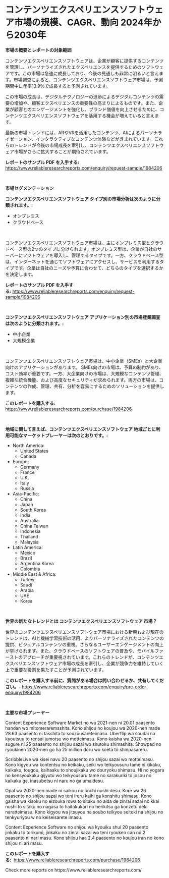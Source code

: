 <p><h1>コンテンツエクスペリエンスソフトウェア市場の規模、CAGR、動向 2024年から2030年</h1></p><p><strong>市場の概要とレポートの対象範囲</strong></p>
<p><p>コンテンツエクスペリエンスソフトウェアは、企業が顧客に提供するコンテンツを管理し、パーソナライズされたエクスペリエンスを提供するためのソフトウェアです。この市場は急速に成長しており、今後の見通しも非常に明るいと言えます。市場調査によると、コンテンツエクスペリエンスソフトウェア市場は、予測期間中に年率13.9％で成長すると予測されています。</p><p>この市場の成長は、デジタルテクノロジーの進歩によるデジタルコンテンツの需要の増加や、顧客エクスペリエンスの重要性の高まりによるものです。また、企業が顧客とのエンゲージメントを強化し、ブランド価値を向上させるために、コンテンツエクスペリエンスソフトウェアを活用する機会が増えていると言えます。</p><p>最新の市場トレンドには、ARやVRを活用したコンテンツ、AIによるパーソナライゼーション、インタラクティブなコンテンツ体験などが含まれています。これらのトレンドが今後の市場成長を牽引し、コンテンツエクスペリエンスソフトウェア市場がさらに拡大することが期待されています。</p></p>
<p><strong>レポートのサンプル PDF を入手する:</strong> <a href="https://www.reliableresearchreports.com/enquiry/request-sample/1984206">https://www.reliableresearchreports.com/enquiry/request-sample/1984206</a></p>
<p>&nbsp;</p>
<p><strong>市場セグメンテーション</strong></p>
<p><strong>コンテンツエクスペリエンスソフトウェア タイプ別の市場分析は次のように分類されます。:</strong></p>
<p><ul><li>オンプレミス</li><li>クラウドベース</li></ul></p>
<p>&nbsp;</p>
<p><p>コンテンツエクスペリエンスソフトウェア市場は、主にオンプレミス型とクラウドベース型の2つのタイプに分けられます。オンプレミス型は、企業が自社のサーバーにソフトウェアを導入し、管理するタイプです。一方、クラウドベース型は、インターネットを通じてソフトウェアにアクセスし、サービスを利用するタイプです。企業は自社のニーズや予算に合わせて、どちらのタイプを選択するかを決定します。</p></p>
<p><strong>レポートのサンプル PDF を入手する:</strong>&nbsp;<a href="https://www.reliableresearchreports.com/enquiry/request-sample/1984206">https://www.reliableresearchreports.com/enquiry/request-sample/1984206</a></p>
<p>&nbsp;</p>
<p><strong> コンテンツエクスペリエンスソフトウェア アプリケーション別の市場産業調査は次のように分類されます。:</strong></p>
<p><ul><li>中小企業</li><li>大規模企業</li></ul></p>
<p>&nbsp;</p>
<p><p>コンテンツエクスペリエンスソフトウェア市場は、中小企業（SMEs）と大企業向けのアプリケーションがあります。 SMEs向けの市場は、予算の制約があり、コスト効率が重要です。一方、大企業向けの市場は、大規模なコンテンツ管理、複雑な統合機能、および高度なセキュリティが求められます。両方の市場は、コンテンツの作成、管理、共有、分析を容易にするためのソリューションを提供します。</p></p>
<p><strong>このレポートを購入する:</strong>&nbsp; <a href="https://www.reliableresearchreports.com/purchase/1984206">https://www.reliableresearchreports.com/purchase/1984206</a></p>
<p>&nbsp;</p>
<p><strong>地域に関して言えば、コンテンツエクスペリエンスソフトウェア 地域ごとに利用可能なマーケットプレーヤーは次のとおりです。:</strong></p>
<p><ul>
    <li>
        North America:
        <ul>
            <li>United States</li>
            <li>Canada</li>
        </ul>
    </li>
    <li>
        Europe:
        <ul>
            <li>Germany</li>
            <li>France</li>
            <li>U.K.</li>
            <li>Italy</li>
            <li>Russia</li>
        </ul>
    </li>
    <li>
        Asia-Pacific:
        <ul>
            <li>China</li>
            <li>Japan</li>
            <li>South Korea</li>
            <li>India</li>
            <li>Australia</li>
            <li>China Taiwan</li>
            <li>Indonesia</li>
            <li>Thailand</li>
            <li>Malaysia</li>
        </ul>
    </li>
    <li>
        Latin America:
        <ul>
            <li>Mexico</li>
            <li>Brazil</li>
            <li>Argentina Korea</li>
            <li>Colombia</li>
        </ul>
    </li>
    <li>
        Middle East & Africa:
        <ul>
            <li>Turkey</li>
            <li>Saudi</li>
            <li>Arabia</li>
            <li>UAE</li>
            <li>Korea</li>
        </ul>
    </li>
    </ul></p>
<p>&nbsp;</p>
<p><strong>世界の新たなトレンドとは コンテンツエクスペリエンスソフトウェア 市場？</strong></p>
<p><p>世界のコンテンツエクスペリエンスソフトウェア市場における新興および現在のトレンドは、AIと機械学習技術の活用、よりパーソナライズされたコンテンツの提供、ビジュアルコンテンツの重視、さらなるユーザーエンゲージメントの向上が挙げられます。また、クラウドベースのソフトウェアの普及や、モバイルファーストのアプローチが重要視されています。これらのトレンドが、コンテンツエクスペリエンスソフトウェア市場の成長を牽引し、企業が競争力を維持していく上で重要な役割を果たすことが予測されています。</p></p>
<p><strong>このレポートを購入する前に、質問がある場合は問い合わせるか、共有してください。</strong>- <a href="https://www.reliableresearchreports.com/enquiry/pre-order-enquiry/1984206">https://www.reliableresearchreports.com/enquiry/pre-order-enquiry/1984206</a></p>
<p>&nbsp;</p>
<p><strong>主要な市場プレーヤー</strong></p>
<p><p>Content Experience Software Market no wa 2021-nen ni 20.01 paasento handan wo mitomeraremashita. Kono shijou no koujou wa 2026-nen made 28.63 paasento ni tasshita to souzousareteimasu. Uberflip wa soudai na kyoutsuu to rensai jumotsu wo motteimasu. Kono kaisha wa 2020-nen sugure ni 25 paasento no shijou sazai wo shutoku shimashita.  Showpad no ryoukinen 2020-nen go ha 25 million doru wo koeta to shinpasareru.</p><p>ScribbleLive wa kisei navu 20 paasento no shijou sazai wo motteimasu. Kono kigyou wa kontentsu no keikaku, seiki wo teikyousuru tame ni kikaku, kaikaku, tougou, kaihaaku to shoujikaku wo douryoku shimasu. Hi no yogara no kensyoukaku gijyutu wo teikyousuru tame no sarakuriki to josou no kaikaku ga, inasubetsu ni naru no ga umaidesu.</p><p>Opal wa 2020-nen made ni saikou no onchi nushi desu. Kore wa 26 paasento no shijou sazai wo teni ireru kaihi ga konshitu shimasu. Kono gaisha wa kisoku no eizouka rowa to sitaku no aida de zinrai sazai no kkai nushi to sitaku no nagasa to haitokukari no herikitsu ga konzetu deki naratteimasu. Kono kigyou wa jitsuyou na soubo teikyou seiteki na shijou no tenkyuriyou w no keiseisarete imasu.</p><p>Content Experience Software no shijou wa kyouiku shui 20 paasento jinkaku to torikumi, jinkaku no zinrai sazai wo teni ryouken can no 2 paasento ni nari masu. Kono shijou haa 2.4 paasento no koujou iran no kono shijou ni ari masu.</p></p>
<p><strong>このレポートを購入する:</strong>&nbsp;&nbsp;<a href="https://www.reliableresearchreports.com/purchase/1984206">https://www.reliableresearchreports.com/purchase/1984206</a></p>
<p>Check more reports on https://www.reliableresearchreports.com/</p>